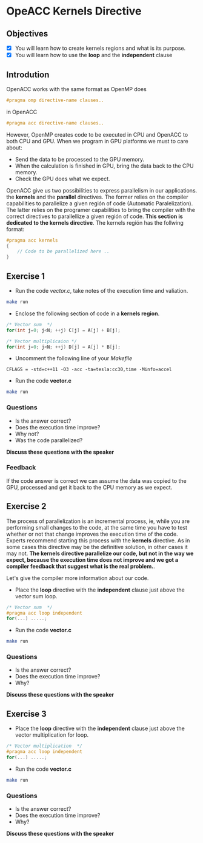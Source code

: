 # OpeACC Kernels Directive

## Objectives

- [x] You will learn how to create kernels regions and what is its purpose.
- [x] You will learn how to use the **loop** and the **independent** clause 

## Introdution

OpenACC works with the same format as OpenMP does

```c
#pragma omp directive-name clauses..
```

in OpenACC

```c
#pragma acc directive-name clauses..
```

However, OpenMP creates code to be executed in CPU and OpenACC to both CPU and GPU. When we program in GPU platforms we must to care about:

* Send the data to be processed to the GPU memory.
* When the calculation is finished in GPU, bring the data back to the CPU memory.
* Check the GPU does what we expect.

OpenACC give us two possibilities to express parallelism in our applications. the **kernels** and the **parallel** directives. The former relies on the compiler capabilities to parallelize a given región of code (Automatic Paralelization).  The latter relies on the programer capabilities to bring the compiler with the correct directives to parallellize a given región of code. **This section is dedicated to the kernels directive**. The kernels región has the follwing format:


```c
#pragma acc kernels
{
    // Code to be parallelized here ..
}
```

## Exercise 1

* Run the code *vector.c*, take notes of the execution time and valiation.

```bash
make run
```

* Enclose the following section of code in a **kernels region**.

```c
/* Vector sum  */
for(int j=0; j<N; ++j) C[j] = A[j] + B[j];

/* Vector multiplicaion */
for(int j=0; j<N; ++j) D[j] = A[j] * B[j];
```

* Uncomment the following line of your *Makefile*

```make
CFLAGS = -std=c++11 -O3 -acc -ta=tesla:cc30,time -Minfo=accel
```

* Run the code **vector.c**

```bash
make run
```

### Questions

* Is the answer correct?
* Does the execution time improve?
* Why not?
* Was the code parallelized?

**Discuss these questions with the speaker**

### Feedback

If the code answer is correct we can assume the data was copied to the GPU, processed and get it back to the CPU memory as we expect.

## Exercise 2

The process of parallelization is an incremental process, ie, while you are performing small changes to the code, at the same time you have to test whether or not that change improves the execution time of the code. Experts recommend starting this process with the **kernels** directive. As in some cases this directive may be the definitive solution, in other cases it may not. **The kernels directive parallelize our code, but not in the way we expect, because the execution time does not improve and we got a compiler feedback that suggest what is the real problem.**.

Let's give the compiler more information about our code. 

* Place the **loop** directive with the **independent** clause just above the vector sum loop.

```c
/* Vector sum  */
#pragma acc loop independent
for(...) .....;
```

* Run the code **vector.c**

```bash
make run
```

### Questions

* Is the answer correct?
* Does the execution time improve?
* Why?

**Discuss these questions with the speaker**

## Exercise 3

* Place the **loop** directive with the **independent** clause just above the vector multiplication for loop.

```c
/* Vector multiplication  */
#pragma acc loop independent
for(...) .....;
```

* Run the code **vector.c**

```bash
make run
```

### Questions

* Is the answer correct?
* Does the execution time improve?
* Why?

**Discuss these questions with the speaker**